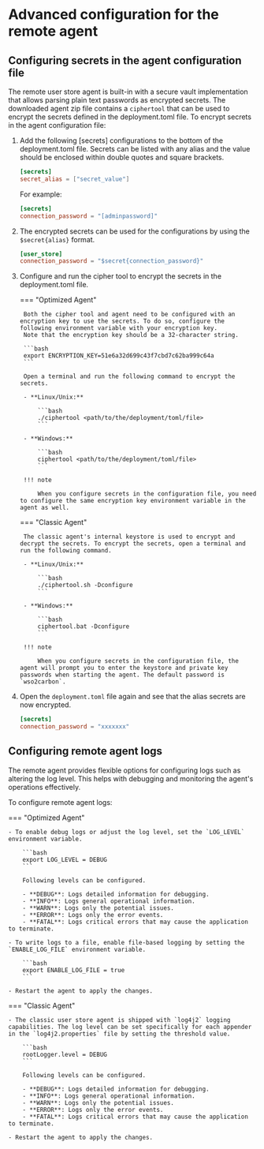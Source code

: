 # Advanced configuration for the remote agent

## Configuring secrets in the agent configuration file

The remote user store agent is built-in with a secure vault implementation that allows parsing plain text passwords as encrypted secrets. The downloaded agent zip file contains a `ciphertool` that can be used to encrypt the secrets defined in the deployment.toml file. To encrypt secrets in the agent configuration file:

1. Add the following [secrets] configurations to the bottom of the deployment.toml file. Secrets can be listed with any alias and the value should be enclosed within double quotes and square brackets.

    ```toml
    [secrets]
    secret_alias = ["secret_value"]
    ```

    For example:

    ```toml
    [secrets]
    connection_password = "[adminpassword]"
    ```

2. The encrypted secrets can be used for the configurations by using the `$secret{alias}` format.

    ```toml
    [user_store]
    connection_password = "$secret{connection_password}"
    ```

3. Configure and run the cipher tool to encrypt the secrets in the deployment.toml file.

    === "Optimized Agent"

        Both the cipher tool and agent need to be configured with an encryption key to use the secrets. To do so, configure the following environment variable with your encryption key.
        Note that the encryption key should be a 32-character string.

        ```bash
        export ENCRYPTION_KEY=51e6a32d699c43f7cbd7c62ba999c64a
        ```

        Open a terminal and run the following command to encrypt the secrets.

        - **Linux/Unix:**

            ```bash
            ./ciphertool <path/to/the/deployment/toml/file>
            ```

        - **Windows:**

            ```bash
            ciphertool <path/to/the/deployment/toml/file>
            ```
        
        !!! note

            When you configure secrets in the configuration file, you need to configure the same encryption key environment variable in the agent as well.

    === "Classic Agent"

        The classic agent's internal keystore is used to encrypt and decrypt the secrets. To encrypt the secrets, open a terminal and run the following command.

        - **Linux/Unix:**

            ```bash
            ./ciphertool.sh -Dconfigure
            ```

        - **Windows:**

            ```bash
            ciphertool.bat -Dconfigure
            ```
        
        !!! note

            When you configure secrets in the configuration file, the agent will prompt you to enter the keystore and private key passwords when starting the agent. The default password is `wso2carbon`.

4. Open the `deployment.toml` file again and see that the alias secrets are now encrypted.

    ```toml
    [secrets]
    connection_password = "xxxxxxx"
    ```

## Configuring remote agent logs

The remote agent provides flexible options for configuring logs such as altering the log level. This helps with debugging and monitoring the agent's operations effectively.

To configure remote agent logs:

=== "Optimized Agent"

    - To enable debug logs or adjust the log level, set the `LOG_LEVEL` environment variable.

        ```bash
        export LOG_LEVEL = DEBUG
        ```

        Following levels can be configured.

        - **DEBUG**: Logs detailed information for debugging.
        - **INFO**: Logs general operational information.
        - **WARN**: Logs only the potential issues.
        - **ERROR**: Logs only the error events.
        - **FATAL**: Logs critical errors that may cause the application to terminate.

    - To write logs to a file, enable file-based logging by setting the `ENABLE_LOG_FILE` environment variable.

        ```bash
        export ENABLE_LOG_FILE = true
        ```
    
    - Restart the agent to apply the changes.

=== "Classic Agent"

    - The classic user store agent is shipped with `log4j2` logging capabilities. The log level can be set specifically for each appender in the `log4j2.properties` file by setting the threshold value.

        ```bash
        rootLogger.level = DEBUG
        ```

        Following levels can be configured.

        - **DEBUG**: Logs detailed information for debugging.
        - **INFO**: Logs general operational information.
        - **WARN**: Logs only the potential issues.
        - **ERROR**: Logs only the error events.
        - **FATAL**: Logs critical errors that may cause the application to terminate.
    
    - Restart the agent to apply the changes.
